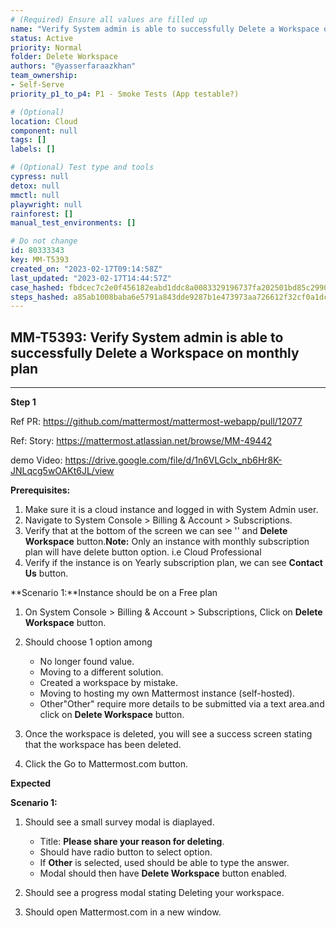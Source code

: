 ```yaml
---
# (Required) Ensure all values are filled up
name: "Verify System admin is able to successfully Delete a Workspace on monthly plan"
status: Active
priority: Normal
folder: Delete Workspace
authors: "@yasserfaraazkhan"
team_ownership: 
- Self-Serve
priority_p1_to_p4: P1 - Smoke Tests (App testable?)

# (Optional)
location: Cloud
component: null
tags: []
labels: []

# (Optional) Test type and tools
cypress: null
detox: null
mmctl: null
playwright: null
rainforest: []
manual_test_environments: []

# Do not change
id: 80333343
key: MM-T5393
created_on: "2023-02-17T09:14:58Z"
last_updated: "2023-02-17T14:44:57Z"
case_hashed: fbdcec7c2e0f456182eabd1ddc8a0083329196737fa202501bd85c2990434fa7aeee75599a9ddc3b582ad19f4e893e98
steps_hashed: a85ab1008baba6e5791a843dde9287b1e473973aa726612f32cf0a1dc4dae4e854d4c8df812e601c7265fc821ac4243c
---
```


<!-- (Auto-generated) Based on frontmatter's "key" and "name" -->

## MM-T5393: Verify System admin is able to successfully Delete a Workspace on monthly plan

---

**Step 1**

Ref PR: <https://github.com/mattermost/mattermost-webapp/pull/12077>

Ref: Story: <https://mattermost.atlassian.net/browse/MM-49442>

demo Video: <https://drive.google.com/file/d/1n6VLGclx_nb6Hr8K-JNLqcg5wOAKt6JL/view>

**Prerequisites:**

1. Make sure it is a cloud instance and logged in with System Admin user.
2. Navigate to System Console > Billing & Account > Subscriptions.
3. Verify that at the bottom of the screen we can see '' and **Delete Workspace** button.**Note:** Only an instance with monthly subscription plan will have delete button option. i.e Cloud Professional
4. Verify if the instance is on Yearly subscription plan, we can see **Contact Us** button.

\*\*Scenario 1:\*\*Instance should be on a Free plan

1. On System Console > Billing & Account > Subscriptions, Click on **Delete Workspace** button.

2. Should choose 1 option among

   - No longer found value.
   - Moving to a different solution.
   - Created a workspace by mistake.
   - Moving to hosting my own Mattermost instance (self-hosted).
   - Other"Other" require more details to be submitted via a text area.and click on **Delete Workspace** button.

3. Once the workspace is deleted, you will see a success screen stating that the workspace has been deleted.

4. Click the Go to Mattermost.com button.

**Expected**

**Scenario 1:**

1. Should see a small survey modal is diaplayed.

   - Title: **Please share your reason for deleting**.
   - Should have radio button to select option.
   - If **Other** is selected, used should be able to type the answer.
   - Modal should then have **Delete Workspace** button enabled.

2. Should see a progress modal stating Deleting your workspace.

3. Should open Mattermost.com in a new window.
